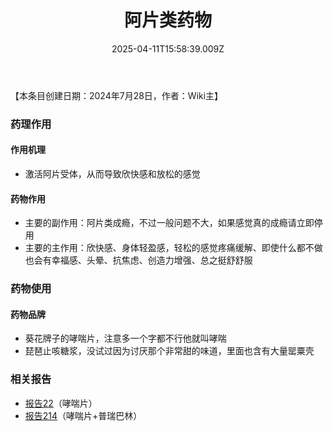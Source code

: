 ﻿---
title: 阿片类药物
description: 
published: true
date: 2025-04-11T15:58:39.009Z
tags: 
editor: markdown
dateCreated: 2025-04-11T15:58:34.573Z
---

【本条目创建日期：2024年7月28日，作者：Wiki主】
### 药理作用
#### 作用机理
- 激活阿片受体，从而导致欣快感和放松的感觉
#### 药物作用
- 主要的副作用：阿片类成瘾，不过一般问题不大，如果感觉真的成瘾请立即停用
- 主要的主作用：欣快感、身体轻盈感，轻松的感觉疼痛缓解、即使什么都不做也会有幸福感、头晕、抗焦虑、创造力增强、总之挺舒舒服
### 药物使用
#### 药物品牌
- 葵花牌子的哮喘片，注意多一个字都不行他就叫哮喘
- 琵琶止咳糖浆，没试过因为讨厌那个非常甜的味道，里面也含有大量罂粟壳
### 相关报告
- [报告22](/report/RP022/)（哮喘片）
- [报告214](/report/RP214)（哮喘片+普瑞巴林）
